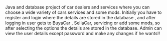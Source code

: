 Java and database project of car dealers and services where you can choose a wide variety of cars services and some mods. Initially you have to register and login where the details are stored in the database , and after logging in user gets to BuyaCar , SellaCar, servicing or add some mods, so after selecting the options the details are stored in the database.
Admin can view the user details except password and make any changes if he wants!!
